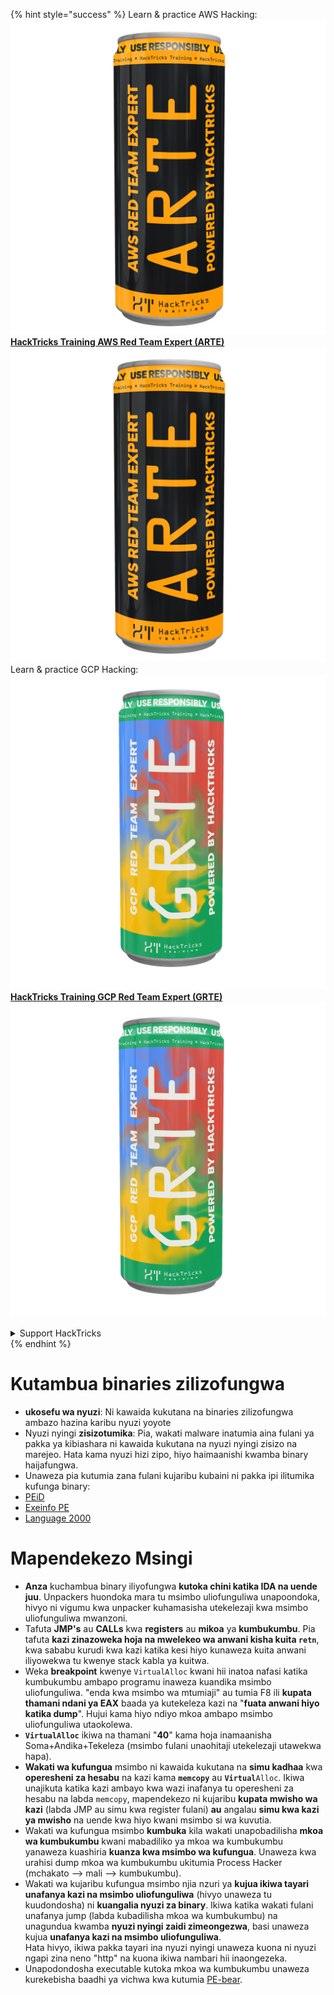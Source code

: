 {% hint style="success" %}
Learn & practice AWS Hacking:<img src="/.gitbook/assets/arte.png" alt="" data-size="line">[**HackTricks Training AWS Red Team Expert (ARTE)**](https://training.hacktricks.xyz/courses/arte)<img src="/.gitbook/assets/arte.png" alt="" data-size="line">\
Learn & practice GCP Hacking: <img src="/.gitbook/assets/grte.png" alt="" data-size="line">[**HackTricks Training GCP Red Team Expert (GRTE)**<img src="/.gitbook/assets/grte.png" alt="" data-size="line">](https://training.hacktricks.xyz/courses/grte)

<details>

<summary>Support HackTricks</summary>

* Check the [**subscription plans**](https://github.com/sponsors/carlospolop)!
* **Join the** 💬 [**Discord group**](https://discord.gg/hRep4RUj7f) or the [**telegram group**](https://t.me/peass) or **follow** us on **Twitter** 🐦 [**@hacktricks\_live**](https://twitter.com/hacktricks\_live)**.**
* **Share hacking tricks by submitting PRs to the** [**HackTricks**](https://github.com/carlospolop/hacktricks) and [**HackTricks Cloud**](https://github.com/carlospolop/hacktricks-cloud) github repos.

</details>
{% endhint %}


# Kutambua binaries zilizofungwa

* **ukosefu wa nyuzi**: Ni kawaida kukutana na binaries zilizofungwa ambazo hazina karibu nyuzi yoyote
* Nyuzi nyingi **zisizotumika**: Pia, wakati malware inatumia aina fulani ya pakka ya kibiashara ni kawaida kukutana na nyuzi nyingi zisizo na marejeo. Hata kama nyuzi hizi zipo, hiyo haimaanishi kwamba binary haijafungwa.
* Unaweza pia kutumia zana fulani kujaribu kubaini ni pakka ipi ilitumika kufunga binary:
* [PEiD](http://www.softpedia.com/get/Programming/Packers-Crypters-Protectors/PEiD-updated.shtml)
* [Exeinfo PE](http://www.softpedia.com/get/Programming/Packers-Crypters-Protectors/ExEinfo-PE.shtml)
* [Language 2000](http://farrokhi.net/language/)

# Mapendekezo Msingi

* **Anza** kuchambua binary iliyofungwa **kutoka chini katika IDA na uende juu**. Unpackers huondoka mara tu msimbo uliofunguliwa unapoondoka, hivyo ni vigumu kwa unpacker kuhamasisha utekelezaji kwa msimbo uliofunguliwa mwanzoni.
* Tafuta **JMP's** au **CALLs** kwa **registers** au **mikoa** ya **kumbukumbu**. Pia tafuta **kazi zinazoweka hoja na mwelekeo wa anwani kisha kuita `retn`**, kwa sababu kurudi kwa kazi katika kesi hiyo kunaweza kuita anwani iliyowekwa tu kwenye stack kabla ya kuitwa.
* Weka **breakpoint** kwenye `VirtualAlloc` kwani hii inatoa nafasi katika kumbukumbu ambapo programu inaweza kuandika msimbo uliofunguliwa. "enda kwa msimbo wa mtumiaji" au tumia F8 ili **kupata thamani ndani ya EAX** baada ya kutekeleza kazi na "**fuata anwani hiyo katika dump**". Hujui kama hiyo ndiyo mkoa ambapo msimbo uliofunguliwa utaokolewa.
* **`VirtualAlloc`** ikiwa na thamani "**40**" kama hoja inamaanisha Soma+Andika+Tekeleza (msimbo fulani unaohitaji utekelezaji utawekwa hapa).
* **Wakati wa kufungua** msimbo ni kawaida kukutana na **simu kadhaa** kwa **operesheni za hesabu** na kazi kama **`memcopy`** au **`Virtual`**`Alloc`. Ikiwa unajikuta katika kazi ambayo kwa wazi inafanya tu operesheni za hesabu na labda `memcopy`, mapendekezo ni kujaribu **kupata mwisho wa kazi** (labda JMP au simu kwa register fulani) **au** angalau **simu kwa kazi ya mwisho** na uende kwa hiyo kwani msimbo si wa kuvutia.
* Wakati wa kufungua msimbo **kumbuka** kila wakati unapobadilisha **mkoa wa kumbukumbu** kwani mabadiliko ya mkoa wa kumbukumbu yanaweza kuashiria **kuanza kwa msimbo wa kufungua**. Unaweza kwa urahisi dump mkoa wa kumbukumbu ukitumia Process Hacker (mchakato --> mali --> kumbukumbu).
* Wakati wa kujaribu kufungua msimbo njia nzuri ya **kujua ikiwa tayari unafanya kazi na msimbo uliofunguliwa** (hivyo unaweza tu kuudondosha) ni **kuangalia nyuzi za binary**. Ikiwa katika wakati fulani unafanya jump (labda kubadilisha mkoa wa kumbukumbu) na unagundua kwamba **nyuzi nyingi zaidi zimeongezwa**, basi unaweza kujua **unafanya kazi na msimbo uliofunguliwa**.\
Hata hivyo, ikiwa pakka tayari ina nyuzi nyingi unaweza kuona ni nyuzi ngapi zina neno "http" na kuona ikiwa nambari hii inaongezeka.
* Unapodondosha executable kutoka mkoa wa kumbukumbu unaweza kurekebisha baadhi ya vichwa kwa kutumia [PE-bear](https://github.com/hasherezade/pe-bear-releases/releases).

